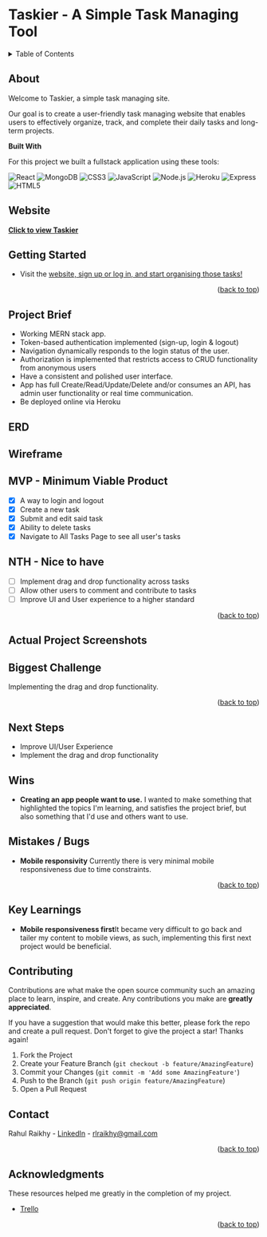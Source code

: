 # Taskier - A Simple Task Managing Tool

<a name="readme-top"></a>

<!-- TABLE OF CONTENTS -->
<details>
  <summary>Table of Contents</summary>
  <ol>
    <li><a href="#about">About The Project</a>
    <li><a href="#website">Visit the Taskier Site</a></li>
    <li><a href="#getting-started">Getting Started</a></li>
    <li><a href="#erd">ERD</a></li>
    <li><a href="#wireframe">Wireframe</a></li>
    <li><a href="#planning">Planning</a></li>
    <li><a href="#biggest-challenge">Biggest Challenge</a></li>
    <li><a href="#next-steps">Next Steps</a></li>
    <li><a href="#wins">Wins</a></li>
    <li><a href="#key-learnings">Key Learnings</a></li>
    <li><a href="#contact">Contact</a></li>
  </ol>
</details>

<!-- ABOUT THE PROJECT -->

## About

Welcome to Taskier, a simple task managing site.

Our goal is to create a user-friendly task managing website that enables users to effectively organize, track, and complete their daily tasks and long-term projects.

**Built With**

For this project we built a fullstack application using these tools:

![React](https://img.shields.io/badge/React-20232A?style=for-the-badge&logo=react&logoColor=61DAFB)
![MongoDB](https://img.shields.io/badge/MongoDB-4EA94B?style=for-the-badge&logo=mongodb&logoColor=white)
![CSS3](https://img.shields.io/badge/CSS3-1572B6?style=for-the-badge&logo=css3&logoColor=white)
![JavaScript](https://img.shields.io/badge/JavaScript-F7DF1E?style=for-the-badge&logo=javascript&logoColor=black)
![Node.js](https://img.shields.io/badge/Node.js-43853D?style=for-the-badge&logo=node.js&logoColor=white)
![Heroku](https://img.shields.io/badge/Heroku-430098?style=for-the-badge&logo=heroku&logoColor=white)
![Express](https://img.shields.io/badge/Express.js-404D59?style=for-the-badge)
![HTML5](https://img.shields.io/badge/HTML5-E34F26?style=for-the-badge&logo=html5&logoColor=white)

## Website

<strong><p><a href="taskier-b3be2ded42fa.herokuapp.com/">Click to view Taskier</a></p></strong>

<!-- GETTING STARTED -->

## Getting Started

- Visit the <a href="https://karma-coffee-abe41bfb39f9.herokuapp.com/">website, sign up or log in, and start organising those tasks!</a>

<p align="right">(<a href="#readme-top">back to top</a>)</p>

<!-- ROADMAP -->

## Project Brief

- Working MERN stack app.
- Token-based authentication implemented (sign-up, login & logout)
- Navigation dynamically responds to the login status of the user.
- Authorization is implemented that restricts access to CRUD functionality from anonymous users
- Have a consistent and polished user interface.
- App has full Create/Read/Update/Delete and/or consumes an API, has admin user functionality or real time communication.
- Be deployed online via Heroku

## ERD

## Wireframe

## MVP - Minimum Viable Product

- [x] A way to login and logout
- [x] Create a new task
- [x] Submit and edit said task
- [x] Ability to delete tasks
- [x] Navigate to All Tasks Page to see all user's tasks

## NTH - Nice to have

- [ ] Implement drag and drop functionality across tasks
- [ ] Allow other users to comment and contribute to tasks
- [ ] Improve UI and User experience to a higher standard

<p align="right">(<a href="#readme-top">back to top</a>)</p>

## Actual Project Screenshots



## Biggest Challenge

Implementing the drag and drop functionality.

<p align="right">(<a href="#readme-top">back to top</a>)</p>

## Next Steps

- Improve UI/User Experience
- Implement the drag and drop functionality

## Wins

- **Creating an app people want to use.** I wanted to make something that highlighted the topics I'm learning, and satisfies the project brief, but also something that I'd use and others want to use.

## Mistakes / Bugs

- **Mobile responsivity** Currently there is very minimal mobile responsiveness due to time constraints.

<p align="right">(<a href="#readme-top">back to top</a>)</p>

## Key Learnings

- **Mobile responsiveness first**It became very difficult to go back and tailer my content to mobile views, as such, implementing this first next project would be beneficial.

<!-- CONTRIBUTING -->

## Contributing

Contributions are what make the open source community such an amazing place to learn, inspire, and create. Any contributions you make are **greatly appreciated**.

If you have a suggestion that would make this better, please fork the repo and create a pull request. Don't forget to give the project a star! Thanks again!

1. Fork the Project
2. Create your Feature Branch (`git checkout -b feature/AmazingFeature`)
3. Commit your Changes (`git commit -m 'Add some AmazingFeature'`)
4. Push to the Branch (`git push origin feature/AmazingFeature`)
5. Open a Pull Request

<!-- CONTACT -->

## Contact

Rahul Raikhy - [LinkedIn](https://www.linkedin.com/in/rahul-raikhy-31ab62197//) - rlraikhy@gmail.com 

<p align="right">(<a href="#readme-top">back to top</a>)</p>

<!-- ACKNOWLEDGMENTS -->

## Acknowledgments

These resources helped me greatly in the completion of my project.

- [Trello](https://trello.com/)

<p align="right">(<a href="#readme-top">back to top</a>)</p>